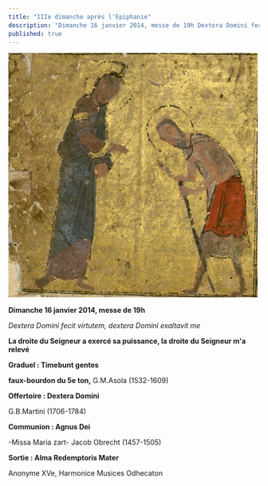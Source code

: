 ```yaml
---
title: "IIIe dimanche après l'Epiphanie"
description: "Dimanche 16 janvier 2014, messe de 19h Dextera Domini fecit virtutem, dextera Domini exaltavit me La droite du Seigneur a exercé sa puissance, la droite du Seigneur m'a relevé Graduel : Timebunt gentes faux-bourdon du 5e ton, G.M.Asola (1532-1609) Offertoire..."
published: true
---
```



![](/images/2014-01-24-guerison-lepreux.jpg)

**Dimanche 16 janvier 2014, messe de 19h**

*Dextera Domini fecit virtutem, dextera Domini exaltavit me*

**La droite du Seigneur a exercé sa puissance, la droite du Seigneur m'a relevé**

**Graduel : Timebunt gentes**

**faux-bourdon du 5e ton,** G.M.Asola (1532-1609)

**Offertoire : Dextera Domini**

G.B.Martini (1706-1784)

**Communion : Agnus Dei**

-Missa Maria zart- Jacob Obrecht (1457-1505)

**Sortie : Alma Redemptoris Mater**

Anonyme XVe, Harmonice Musices Odhecaton